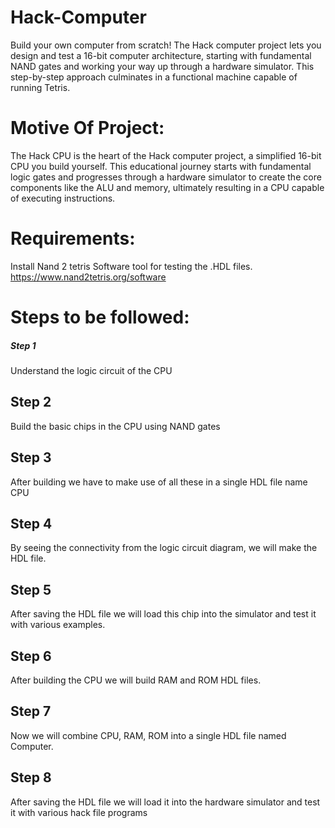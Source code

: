 # Hack-Computer
 Build your own computer from scratch! The Hack computer project lets you design and test a 16-bit computer architecture,  starting with fundamental NAND gates and working your way up through a hardware simulator.  This step-by-step approach culminates in a functional machine capable of running Tetris.

# Motive Of Project:
The Hack CPU is the heart of the Hack computer project, a simplified 16-bit CPU you build yourself.  This educational journey starts with fundamental logic gates and progresses through a hardware simulator to create the core components like the ALU and memory, ultimately resulting in a CPU capable of executing instructions.

# Requirements:
Install Nand 2 tetris Software tool for testing the .HDL files.
https://www.nand2tetris.org/software

# Steps to be followed:
##### Step 1
Understand the logic circuit of the CPU
## Step 2
Build the basic chips in the CPU using NAND gates
## Step 3
After building we have to make use of all these in a single HDL file name CPU
## Step 4
By seeing the connectivity from the logic circuit diagram, we will make the HDL file.
## Step 5
After saving the HDL file we will load this chip into the simulator and test it with various examples.
## Step 6
After building the CPU we will build RAM and ROM HDL files.
## Step 7
Now we will combine CPU, RAM, ROM into a single HDL file named Computer.
## Step 8
After saving the HDL file we will load it into the hardware simulator and test it with various hack file programs

